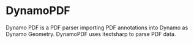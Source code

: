 # DynamoPDF
Dynamo PDF is a PDF parser importing PDF annotations into Dynamo as Dynamo Geometry.
DynamoPDF uses itextsharp to parse PDF data.
